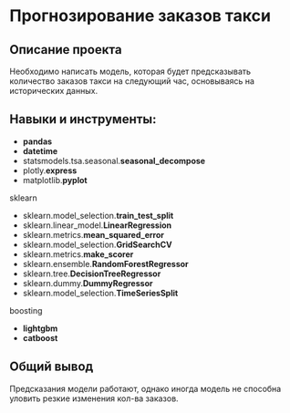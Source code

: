 
# Прогнозирование заказов такси

## Описание проекта

Необходимо написать модель, которая будет предсказывать количество заказов такси на следующий час, основываясь на исторических данных.

## Навыки и инструменты:


 - **pandas**
 - **datetime**
 - statsmodels.tsa.seasonal.**seasonal_decompose**
 - plotly.**express**
 - matplotlib.**pyplot**

sklearn

 - sklearn.model_selection.**train_test_split**
 - sklearn.linear_model.**LinearRegression**
 - sklearn.metrics.**mean_squared_error**
 - sklearn.model_selection.**GridSearchCV**
 - sklearn.metrics.**make_scorer**
 - sklearn.ensemble.**RandomForestRegressor**
 - sklearn.tree.**DecisionTreeRegressor**
 - sklearn.dummy.**DummyRegressor**
 - sklearn.model_selection.**TimeSeriesSplit**

boosting
 
 - **lightgbm**
 - **catboost**


## Общий вывод

Предсказания модели работают, однако иногда модель не способна уловить резкие изменения кол-ва заказов.
